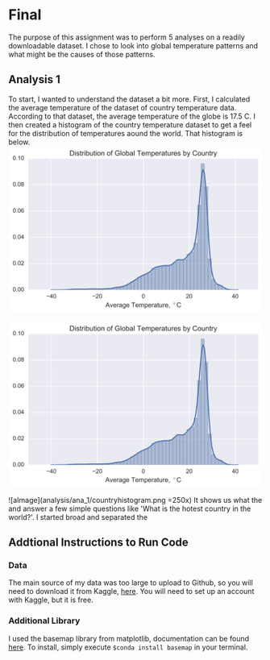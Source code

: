 # Final
The purpose of this assignment was to perform 5 analyses on a readily downloadable dataset. I chose to look into global temperature patterns and what might be the causes of those patterns.

## Analysis 1
To start, I wanted to understand the dataset a bit more. First, I calculated the average temperature of the dataset of country temperature data. According to that dataset, the average temperature of the globe is 17.5 C. I then created a histogram of the country temperature dataset to get a feel for the distribution of temperatures aound the world. That histogram is below.
![Image of LogLogEmails](analysis/ana_1/countryhistogram.png)

![Image](analysis/ana_1/countryhistogram.svg)

![aImage](analysis/ana_1/countryhistogram.png =250x)
It shows us what the and answer a few simple questions like 'What is the hotest country in the world?'. I started broad and separated the 



## Addtional Instructions to Run Code
### Data
The main source of my data was too large to upload to Github, so you will need to download it from Kaggle, [here](https://www.kaggle.com/berkeleyearth/climate-change-earth-surface-temperature-data). You will need to set up an account with Kaggle, but it is free.

### Additional Library
I used the basemap library from matplotlib, documentation can be found [here](https://matplotlib.org/basemap/). To install, simply execute `$conda install basemap` in your terminal.



